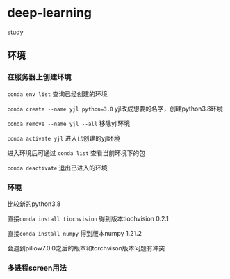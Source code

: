 # deep-learning
study
## 环境
### 在服务器上创建环境
`conda env list` 查询已经创建的环境

`conda create --name yjl python=3.8` yjl改成想要的名字，创建python3.8环境

`conda remove --name yjl --all` 移除yjl环境

`conda activate yjl` 进入已创建的yjl环境

进入环境后可通过 `conda list` 查看当前环境下的包

`conda deactivate` 退出已进入的环境

### 环境
比较新的python3.8 

直接`conda install tiochvision`   得到版本tiochvision 0.2.1

直接`conda install numpy`   得到版本numpy 1.21.2

会遇到pillow7.0.0之后的版本和torchvison版本问题有冲突

### 多进程screen用法
